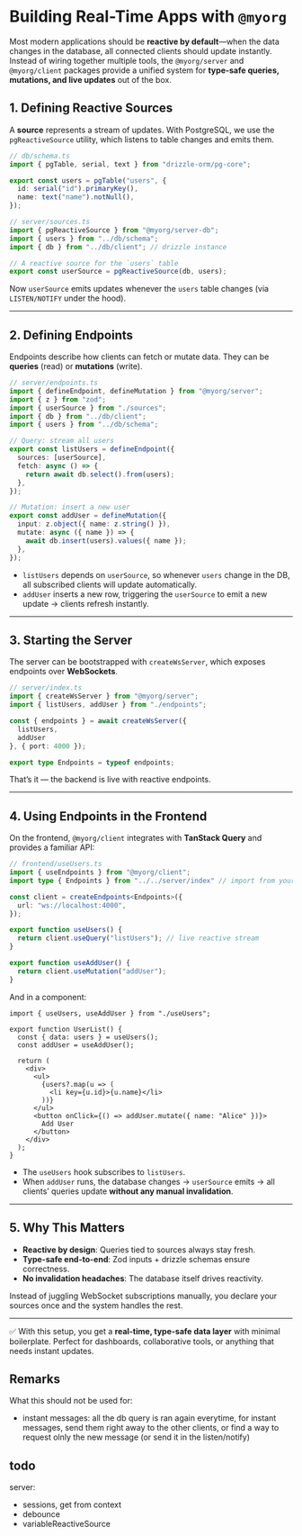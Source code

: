# Building Real-Time Apps with `@myorg`

Most modern applications should be **reactive by default**—when the data changes in the database, all connected clients should update instantly. Instead of wiring together multiple tools, the `@myorg/server` and `@myorg/client` packages provide a unified system for **type-safe queries, mutations, and live updates** out of the box.

## 1. Defining Reactive Sources

A **source** represents a stream of updates. With PostgreSQL, we use the `pgReactiveSource` utility, which listens to table changes and emits them.

```ts
// db/schema.ts
import { pgTable, serial, text } from "drizzle-orm/pg-core";

export const users = pgTable("users", {
  id: serial("id").primaryKey(),
  name: text("name").notNull(),
});
```

```ts
// server/sources.ts
import { pgReactiveSource } from "@myorg/server-db";
import { users } from "../db/schema";
import { db } from "../db/client"; // drizzle instance

// A reactive source for the `users` table
export const userSource = pgReactiveSource(db, users);
```

Now `userSource` emits updates whenever the `users` table changes (via `LISTEN/NOTIFY` under the hood).

---

## 2. Defining Endpoints

Endpoints describe how clients can fetch or mutate data. They can be **queries** (read) or **mutations** (write).

```ts
// server/endpoints.ts
import { defineEndpoint, defineMutation } from "@myorg/server";
import { z } from "zod";
import { userSource } from "./sources";
import { db } from "../db/client";
import { users } from "../db/schema";

// Query: stream all users
export const listUsers = defineEndpoint({
  sources: [userSource],
  fetch: async () => {
    return await db.select().from(users);
  },
});

// Mutation: insert a new user
export const addUser = defineMutation({
  input: z.object({ name: z.string() }),
  mutate: async ({ name }) => {
    await db.insert(users).values({ name });
  },
});
```

* `listUsers` depends on `userSource`, so whenever `users` change in the DB, all subscribed clients will update automatically.
* `addUser` inserts a new row, triggering the `userSource` to emit a new update → clients refresh instantly.

---

## 3. Starting the Server

The server can be bootstrapped with `createWsServer`, which exposes endpoints over **WebSockets**.

```ts
// server/index.ts
import { createWsServer } from "@myorg/server";
import { listUsers, addUser } from "./endpoints";

const { endpoints } = await createWsServer({ 
  listUsers, 
  addUser 
}, { port: 4000 });

export type Endpoints = typeof endpoints;
```

That’s it — the backend is live with reactive endpoints.

---

## 4. Using Endpoints in the Frontend

On the frontend, `@myorg/client` integrates with **TanStack Query** and provides a familiar API:

```ts
// frontend/useUsers.ts
import { useEndpoints } from "@myorg/client";
import type { Endpoints } from "../../server/index" // import from your own server codebase (a monrepo is well-suited for this)

const client = createEndpoints<Endpoints>({
  url: "ws://localhost:4000",
});

export function useUsers() {
  return client.useQuery("listUsers"); // live reactive stream
}

export function useAddUser() {
  return client.useMutation("addUser");
}
```

And in a component:

```tsx
import { useUsers, useAddUser } from "./useUsers";

export function UserList() {
  const { data: users } = useUsers();
  const addUser = useAddUser();

  return (
    <div>
      <ul>
        {users?.map(u => (
          <li key={u.id}>{u.name}</li>
        ))}
      </ul>
      <button onClick={() => addUser.mutate({ name: "Alice" })}>
        Add User
      </button>
    </div>
  );
}
```

* The `useUsers` hook subscribes to `listUsers`.
* When `addUser` runs, the database changes → `userSource` emits → all clients’ queries update **without any manual invalidation**.

---

## 5. Why This Matters

* **Reactive by design**: Queries tied to sources always stay fresh.
* **Type-safe end-to-end**: Zod inputs + drizzle schemas ensure correctness.
* **No invalidation headaches**: The database itself drives reactivity.

Instead of juggling WebSocket subscriptions manually, you declare your sources once and the system handles the rest.

---

✅ With this setup, you get a **real-time, type-safe data layer** with minimal boilerplate. Perfect for dashboards, collaborative tools, or anything that needs instant updates.


## Remarks

What this should not be used for:
- instant messages: all the db query is ran again everytime, for instant messages, send them right away to the other clients, or find a way to request olnly the new message (or send it in the listen/notify)


## todo

server:
- sessions, get from context
- debounce
- variableReactiveSource
